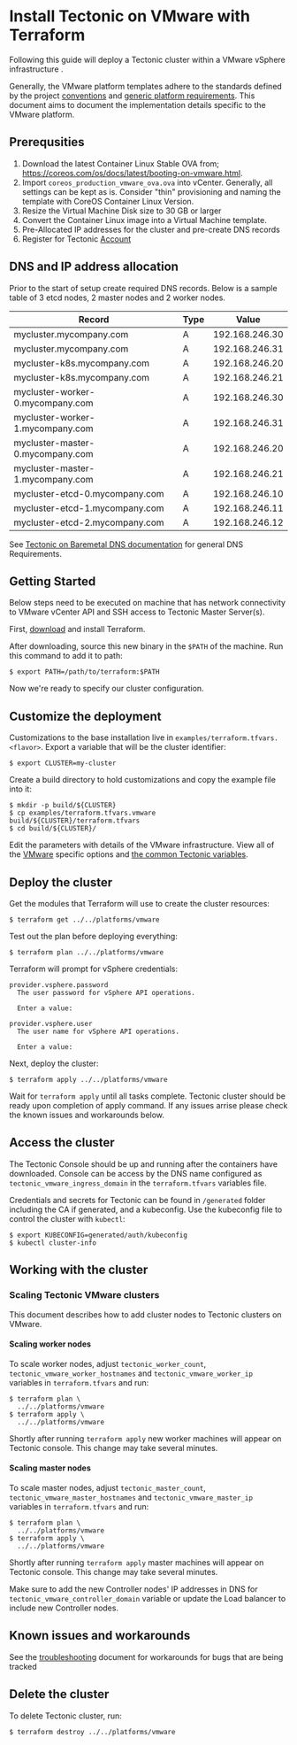 # Install Tectonic on VMware with Terraform

Following this guide will deploy a Tectonic cluster within a VMware vSphere infrastructure .

Generally, the VMware platform templates adhere to the standards defined by the project [conventions][conventions] and [generic platform requirements][generic]. This document aims to document the implementation details specific to the VMware platform.

## Prerequsities

1. Download the latest Container Linux Stable OVA from; https://coreos.com/os/docs/latest/booting-on-vmware.html.
1. Import `coreos_production_vmware_ova.ova` into vCenter. Generally, all settings can be kept as is. Consider "thin" provisioning and naming the template with CoreOS Container Linux Version.
1. Resize the Virtual Machine Disk size to 30 GB or larger
1. Convert the Container Linux image into a Virtual Machine template.
1. Pre-Allocated IP addresses for the cluster and pre-create DNS records
1. Register for Tectonic [Account][account]

## DNS and IP address allocation

Prior to the start of setup create required DNS records. Below is a sample table of 3 etcd nodes, 2 master nodes and 2 worker nodes. 

| Record | Type | Value |
|------|-------------|:-----:|
|mycluster.mycompany.com | A | 192.168.246.30 |
|mycluster.mycompany.com | A | 192.168.246.31 |
|mycluster-k8s.mycompany.com | A | 192.168.246.20 |
|mycluster-k8s.mycompany.com | A | 192.168.246.21 |
|mycluster-worker-0.mycompany.com | A | 192.168.246.30 |
|mycluster-worker-1.mycompany.com | A | 192.168.246.31 |
|mycluster-master-0.mycompany.com | A | 192.168.246.20 |
|mycluster-master-1.mycompany.com | A | 192.168.246.21 |
|mycluster-etcd-0.mycompany.com | A | 192.168.246.10 |
|mycluster-etcd-1.mycompany.com | A | 192.168.246.11 |
|mycluster-etcd-2.mycompany.com | A | 192.168.246.12 |

See [Tectonic on Baremetal DNS documentation][baremetaldns] for general DNS Requirements.

## Getting Started

Below steps need to be executed on machine that has network connectivity to VMware vCenter API and SSH access to Tectonic Master Server(s).

First, [download][downloadterraform] and install Terraform. 

After downloading, source this new binary in the `$PATH` of the machine. Run this command to add it to path:

```
$ export PATH=/path/to/terraform:$PATH
```

Now we're ready to specify our cluster configuration.

## Customize the deployment

Customizations to the base installation live in `examples/terraform.tfvars.<flavor>`. Export a variable that will be the cluster identifier:

```
$ export CLUSTER=my-cluster
```

Create a build directory to hold customizations and copy the example file into it:

```
$ mkdir -p build/${CLUSTER}
$ cp examples/terraform.tfvars.vmware build/${CLUSTER}/terraform.tfvars
$ cd build/${CLUSTER}/
```

Edit the parameters with details of the VMware infrastructure. View all of the [VMware][vmware] specific options and [the common Tectonic variables][vars].

## Deploy the cluster

Get the modules that Terraform will use to create the cluster resources:

```
$ terraform get ../../platforms/vmware
```

Test out the plan before deploying everything:

```
$ terraform plan ../../platforms/vmware
```

Terraform will prompt for vSphere credentials:

```
provider.vsphere.password
  The user password for vSphere API operations.

  Enter a value: 

provider.vsphere.user
  The user name for vSphere API operations.

  Enter a value: 
```

Next, deploy the cluster:

```
$ terraform apply ../../platforms/vmware
```

Wait for `terraform apply` until all tasks complete. Tectonic cluster should be ready upon completion of apply command. If any issues arrise please check the known issues and workarounds below.

## Access the cluster

The Tectonic Console should be up and running after the containers have downloaded. Console can be access by the DNS name configured as `tectonic_vmware_ingress_domain` in the `terraform.tfvars` variables file.

Credentials and secrets for Tectonic can be found in `/generated` folder including the CA if generated, and a kubeconfig. Use the kubeconfig file to control the cluster with `kubectl`:

```
$ export KUBECONFIG=generated/auth/kubeconfig
$ kubectl cluster-info
```

## Working with the cluster

### Scaling Tectonic VMware clusters

This document describes how to add cluster nodes to Tectonic clusters on VMware.

#### Scaling worker nodes

To scale worker nodes, adjust `tectonic_worker_count`, `tectonic_vmware_worker_hostnames` and `tectonic_vmware_worker_ip` variables in `terraform.tfvars` and run:

```
$ terraform plan \
  ../../platforms/vmware
$ terraform apply \
  ../../platforms/vmware
```
Shortly after running `terraform apply` new worker machines will appear on Tectonic console. This change may take several minutes.

#### Scaling master nodes

To scale master nodes, adjust `tectonic_master_count`, `tectonic_vmware_master_hostnames` and `tectonic_vmware_master_ip` variables in `terraform.tfvars` and run:

```
$ terraform plan \
  ../../platforms/vmware
$ terraform apply \
  ../../platforms/vmware
```
Shortly after running `terraform apply` master machines will appear on Tectonic console. This change may take several minutes.  

Make sure to add the new Controller nodes' IP addresses in DNS for `tectonic_vmware_controller_domain` variable or update the Load balancer to include new Controller nodes.

## Known issues and workarounds

See the [troubleshooting][troubleshooting] document for workarounds for bugs that are being tracked

## Delete the cluster

To delete Tectonic cluster, run:

```
$ terraform destroy ../../platforms/vmware
```

[account]: https://account.coreos.com
[baremetaldns]: https://coreos.com/tectonic/docs/latest/install/bare-metal/#dns 
[conventions]: ../../conventions.md
[generic]: ../../generic-platform.md
[downloadterraform]: https://www.terraform.io/downloads.html
[vmware]: ../../variables/vmware.md
[vars]: ../../variables/config.md
[troubleshooting]: ../../troubleshooting/faq.md
